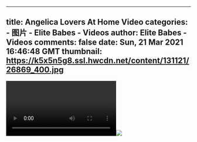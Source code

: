 
---
title: Angelica Lovers At Home Video
categories: 
    - 图片
    - Elite Babes - Videos
author: Elite Babes - Videos
comments: false
date: Sun, 21 Mar 2021 16:46:48 GMT
thumbnail: https://k5x5n5g8.ssl.hwcdn.net/content/131121/26869_400.jpg
---

<div>   
<video controls loop preload="auto"><source src="https://m5z7v3n5.ssl.hwcdn.net/content/131121/angelica-lovers-at-home.mp4" type="video/mp4"></video><img src="https://k5x5n5g8.ssl.hwcdn.net/content/131121/26869_400.jpg" referrerpolicy="no-referrer">  
</div>
            